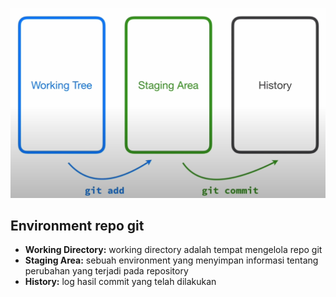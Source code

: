 <p>
  <img src="images/area.png"
</p>

## Environment repo git
- <b>Working Directory:</b> working directory adalah tempat mengelola repo git
- <b>Staging Area:</b> sebuah environment yang menyimpan informasi tentang perubahan yang terjadi pada repository
- <b>History:</b> log hasil commit yang telah dilakukan
